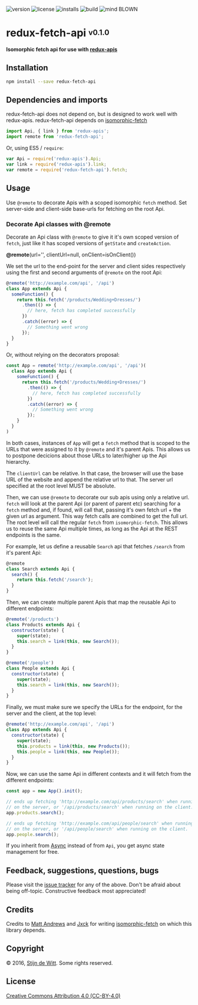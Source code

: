 ﻿![version](https://img.shields.io/npm/v/redux-fetch-api.svg) ![license](https://img.shields.io/npm/l/redux-fetch-api.svg) ![installs](https://img.shields.io/npm/dt/redux-fetch-api.svg) ![build](https://img.shields.io/travis/Download/redux-fetch-api.svg) ![mind BLOWN](https://img.shields.io/badge/mind-BLOWN-ff69b4.svg)

# redux-fetch-api <sup><sub>v0.1.0</sub></sup>

**Isomorphic fetch api for use with [redux-apis](https://github.com/download/redux-apis)**

## Installation

```sh
npm install --save redux-fetch-api
```

## Dependencies and imports
redux-fetch-api does not depend on, but is designed to work well with redux-apis.
redux-fetch-api depends on [isomorphic-fetch](https://github.com/matthew-andrews/isomorphic-fetch)

```js
import Api, { link } from 'redux-apis';
import remote from 'redux-fetch-api';
```

Or, using ES5 / `require`:

```js
var Api = require('redux-apis').Api;
var link = require('redux-apis').link;
var remote = require('redux-fetch-api').fetch;
```

## Usage
Use `@remote` to decorate Apis with a scoped isomorphic `fetch` method.
Set server-side and client-side base-urls for fetching on the root Api.

### Decorate Api classes with @remote
Decorate an Api class with `@remote` to give it it's own scoped version
of `fetch`, just like it has scoped versions of `getState` and `createAction`.

**@remote**(url=\'\', clientUrl=null, onClient=isOnClient())

We set the url to the end-point for the server and client sides respectively using
the first and second arguments of `@remote` on the root Api:

```js
@remote('http://example.com/api', '/api')
class App extends Api {
  someFunction() {
    return this.fetch('/products/Wedding+Dresses/')
      .then(() => {
        // here, fetch has completed successfully
      })
      .catch((error) => {
        // Something went wrong
      });
  }
}
```

Or, without relying on the decorators proposal:

```js
const App = remote('http://example.com/api', '/api')(
  class App extends Api {
    someFunction() {
      return this.fetch('/products/Wedding+Dresses/')
        .then(() => {
          // here, fetch has completed successfully
        })
        .catch((error) => {
          // Something went wrong
        });
    }
  }
)
```

In both cases, instances of `App` will get a `fetch` method that is scoped
to the URLs that were assigned to it by `@remote` and it's parent Apis.
This allows us to postpone decicions about those URLs to later/higher up
the Api hierarchy.

The `clientUrl` can be relative. In that case, the browser will use
the base URL of the website and append the relative url to that. The server
url specified at the root level MUST be absolute.

Then, we can use `@remote` to decorate our sub apis using only a relative url. `fetch`
will look at the parent Api (or parent of parent etc) searching for a `fetch` method
and, if found, will call that, passing it's own fetch url + the given url as argument.
This way fetch calls are combined to get the full url. The root level will call the
regular `fetch` from `isomorphic-fetch`. This allows us to reuse the same Api multiple
times, as long as the Api at the REST endpoints is the same.

For example, let us define a reusable `Search` api that fetches `/search` from it's
parent Api:

```js
@remote
class Search extends Api {
  search() {
    return this.fetch('/search');
  }
}
```

Then, we can create multiple parent Apis that map the reusable Api to different endpoints:

```js
@remote('/products')
class Products extends Api {
  constructor(state) {
    super(state);
	this.search = link(this, new Search());
  }
}

@remote('/people')
class People extends Api {
  constructor(state) {
    super(state);
	this.search = link(this, new Search());
  }
}
```

Finally, we must make sure we specify the URLs for the endpoint, for the
server and the client, at the top level:

```js
@remote('http://example.com/api', '/api')
class App extends Api {
  constructor(state) {
    super(state);
	this.products = link(this, new Products());
	this.people = link(this, new People());
  }
}
```

Now, we can use the same Api in different contexts and it will
fetch from the different endpoints:


```js
const app = new App().init();

// ends up fetching 'http://example.com/api/products/search' when running
// on the server, or '/api/products/search' when running on the client.
app.products.search();

// ends up fetching 'http://example.com/api/people/search' when running
// on the server, or '/api/people/search' when running on the client.
app.people.search();
```

If you inherit from [Async](https://github.com/download/redux-async-api) instead
of from `Api`, you get async state management for free.


## Feedback, suggestions, questions, bugs
Please visit the [issue tracker](https://github.com/download/redux-fetch-api/issues)
for any of the above. Don't be afraid about being off-topic.
Constructive feedback most appreciated!


## Credits
Credits to [Matt Andrews](https://github.com/matthew-andrews)
and [Jxck](https://github.com/Jxck) for writing
[isomorphic-fetch](https://github.com/matthew-andrews/isomorphic-fetch)
on which this library depends.


## Copyright
© 2016, [Stijn de Witt](http://StijnDeWitt.com). Some rights reserved.


## License
[Creative Commons Attribution 4.0 (CC-BY-4.0)](https://creativecommons.org/licenses/by/4.0/)
